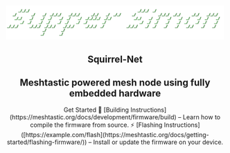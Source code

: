<div align="center" markdown="1">
  
<img src=".github/SupperSimon.png" alt="SupperSimon" width="800"/>

  <h2 align="center">Squirrel-Net</h2>
  <h2 align="center"> Meshtastic powered mesh node using fully embedded hardware</h2>
  <p>
    Get Started
    🔧 [Building Instructions](https://meshtastic.org/docs/development/firmware/build) – Learn how to compile the firmware from source.
    ⚡ [Flashing Instructions]([https://example.com/flash](https://meshtastic.org/docs/getting-started/flashing-firmware/)) – Install or update the firmware on your device.
  </p>
</div>
